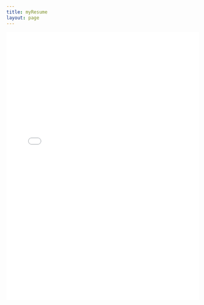 ```yaml
---
title: myResume
layout: page
---
```

<iframe src="resume/viewer.html" width="100%" height="700" style="border:none;"></iframe>
